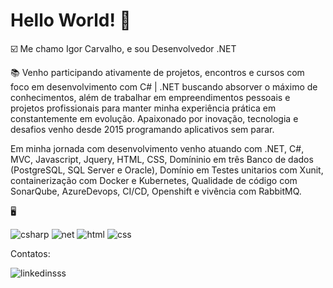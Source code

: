 # Hello World! 👋

☑️ Me chamo Igor Carvalho, e sou Desenvolvedor .NET

📚 Venho participando ativamente de projetos, encontros e cursos com foco em desenvolvimento com C# | .NET buscando absorver o máximo de conhecimentos, além de trabalhar em empreendimentos pessoais e projetos profissionais para manter minha experiência prática em constantemente em evolução.
Apaixonado por inovação, tecnologia e desafios venho desde 2015 programando aplicativos sem parar.

Em minha jornada com desenvolvimento venho atuando com .NET, C#, MVC, Javascript, Jquery, HTML, CSS, Domíninio em
três Banco de dados (PostgreSQL, SQL Server e Oracle), Domínio em Testes unitarios com
Xunit, containerização com Docker e Kubernetes, Qualidade de código com SonarQube,
AzureDevops, CI/CD, Openshift e vivência com RabbitMQ.

🖥️


![csharp](https://github.com/valento45/igor.carvalho/assets/54119744/30c60a11-a648-4648-8b0f-c788fc614fdf)
![net](https://github.com/valento45/igor.carvalho/assets/54119744/93053858-7a45-4dd6-a002-2eb013b57537)
![html](https://github.com/valento45/igor.carvalho/assets/54119744/ac7d8ad8-dfd5-472d-9927-f37649bbb331)
![css](https://github.com/valento45/igor.carvalho/assets/54119744/2e93b6d3-8bbd-4d6b-bc0b-cce867fa0fce)


Contatos:

![linkedinsss]([https://github.com/valento45/igor.carvalho/assets/54119744/731e63b6-90c6-445c-818b-637a5ae83fe1](https://www.instagram.com/dev.igoor/))
